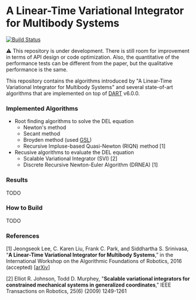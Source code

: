 # A Linear-Time Variational Integrator for Multibody Systems

[![Build Status](https://travis-ci.org/jslee02/wafr2016.svg?branch=master)](https://travis-ci.org/jslee02/wafr2016)

:warning: This repository is under development. There is still room for improvement in terms of API design or code optimization. Also, the quantitative of the performance tests can be different from the paper, but the qualitative performance is the same.

This repository contains the algorithms introduced by "A Linear-Time Variational Integrator for Multibody Systems" and several state-of-art algorithms that are implemented on top of [DART](http://dartsim.github.io/) v6.0.0.

### Implemented Algorithms

* Root finding algorithms to solve the DEL equation
  * Newton's method
  * Secant method
  * Broyden method (used [GSL](https://www.gnu.org/software/gsl/))
  * Recursive Impluse-based Quasi-Newton (RIQN) method [1]
* Recusive algorithms to evaluate the DEL equation
  * Scalable Variational Integrator (SVI) [2]
  * Discrete Recursive Newton-Euler Algorithm (DRNEA) [1]

### Results

TODO

### How to Build

TODO

### References

[1] Jeongseok Lee, C. Karen Liu, Frank C. Park, and Siddhartha S. Srinivasa, “**A Linear-Time Variational Integrator for Multibody Systems**,” in the International Workshop on the Algorithmic Foundations of Robotics, 2016 (accepted) [[arXiv](https://arxiv.org/abs/1609.02898)]

[2] Elliot R. Johnson, Todd D. Murphey, "**Scalable variational integrators for constrained mechanical systems in generalized coordinates**," IEEE Transactions on Robotics, 25(6) (2009) 1249-1261

